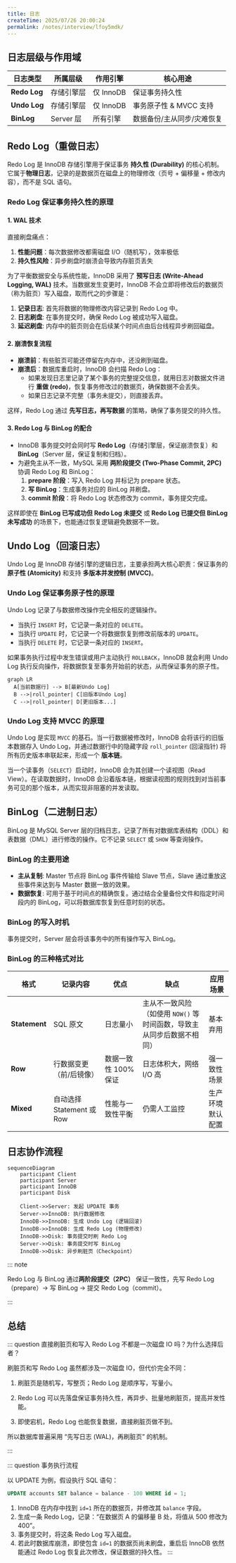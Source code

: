 ```yaml
---
title: 日志
createTime: 2025/07/26 20:00:24
permalink: /notes/interview/lfoy5mdk/
---
```


## 日志层级与作用域

| 日志类型   | 所属层级       | 作用引擎       | 核心用途                     |
|------------|----------------|----------------|------------------------------|
| **Redo Log** | 存储引擎层     | 仅 InnoDB      | 保证事务持久性               |
| **Undo Log** | 存储引擎层     | 仅 InnoDB      | 事务原子性 & MVCC 支持       |
| **BinLog**   | Server 层      | 所有引擎       | 数据备份/主从同步/灾难恢复 |

## Redo Log（重做日志）

Redo Log 是 InnoDB 存储引擎用于保证事务 **持久性 (Durability)** 的核心机制。它属于**物理日志**，记录的是数据页在磁盘上的物理修改（页号 + 偏移量 + 修改内容），而不是 SQL 语句。

### Redo Log 保证事务持久性的原理

#### 1. WAL 技术

直接刷盘痛点：

1. **性能问题**：每次数据修改都需磁盘 I/O（随机写），效率极低
2. **持久性风险**：异步刷盘时崩溃会导致内存脏页丢失

为了平衡数据安全与系统性能，InnoDB 采用了 **预写日志 (Write-Ahead Logging, WAL)** 技术。当数据发生变更时，InnoDB 不会立即将修改后的数据页（称为脏页）写入磁盘，取而代之的步骤是：

1. **记录日志**: 首先将数据的物理修改内容记录到 Redo Log 中。
2. **日志刷盘**: 在事务提交时，确保 Redo Log 被成功写入磁盘。
3. **延迟刷盘**: 内存中的脏页则会在后续某个时间点由后台线程异步刷回磁盘。

#### 2. 崩溃恢复流程

- **崩溃前**：有些脏页可能还停留在内存中，还没刷到磁盘。
- **崩溃后**：数据库重启时，InnoDB 会扫描 Redo Log：
    - 如果发现日志里记录了某个事务的完整提交信息，就用日志对数据文件进行 **重做 (redo)**，恢复事务修改过的数据页，确保数据不会丢失。
    - 如果日志记录不完整（事务未提交），则直接丢弃。

这样，Redo Log 通过 **先写日志，再写数据** 的策略，确保了事务提交的持久性。

#### 3. Redo Log 与 BinLog 的配合

- InnoDB 事务提交时会同时写 **Redo Log**（存储引擎层，保证崩溃恢复）和 **BinLog**（Server 层，保证复制和归档）。
- 为避免主从不一致，MySQL 采用 **两阶段提交 (Two-Phase Commit, 2PC)** 协调 Redo Log 和 BinLog：
    1. **prepare 阶段**：写入 Redo Log 并标记为 prepare 状态。
    2. **写 BinLog**：生成事务对应的 BinLog 并刷盘。
    3. **commit 阶段**：将 Redo Log 状态修改为 commit，事务提交完成。

这样即使在 **BinLog 已写成功但 Redo Log 未提交** 或 **Redo Log 已提交但 BinLog 未写成功** 的场景下，也能通过恢复逻辑避免数据不一致。

## Undo Log（回滚日志）

Undo Log 是 InnoDB 存储引擎的逻辑日志，主要承担两大核心职责：保证事务的 **原子性 (Atomicity)** 和支持 **多版本并发控制 (MVCC)**。

### Undo Log 保证事务原子性的原理

Undo Log 记录了与数据修改操作完全相反的逻辑操作。

- 当执行 `INSERT` 时，它记录一条对应的 `DELETE`。
- 当执行 `UPDATE` 时，它记录一个将数据恢复到修改前版本的 `UPDATE`。
- 当执行 `DELETE` 时，它记录一条对应的 `INSERT`。

如果事务执行过程中发生错误或用户主动执行 `ROLLBACK`，InnoDB 就会利用 Undo Log 执行反向操作，将数据恢复至事务开始前的状态，从而保证事务的原子性。

  ```mermaid
  graph LR
    A[当前数据行] --> B[最新Undo Log]
    B -->|roll_pointer| C[旧版本Undo Log]
    C -->|roll_pointer| D[更旧版本...]
  ```

### Undo Log 支持 MVCC 的原理

Undo Log 是实现 `MVCC` 的基石。当一行数据被修改时，InnoDB 会将该行的旧版本数据存入 Undo Log，并通过数据行中的隐藏字段 `roll_pointer` (回滚指针) 将所有历史版本串联起来，形成一个 **版本链**。

当一个读事务（`SELECT`）启动时，InnoDB 会为其创建一个读视图（Read View）。在读取数据时，InnoDB 会沿着版本链，根据读视图的规则找到对当前事务可见的那个版本，从而实现非阻塞的并发读取。

## BinLog（二进制日志）

BinLog 是 MySQL Server 层的归档日志，记录了所有对数据库表结构（DDL）和表数据（DML）进行修改的操作。它不记录 `SELECT` 或 `SHOW` 等查询操作。

### BinLog 的主要用途

- **主从复制**: Master 节点将 BinLog 事件传输给 Slave 节点，Slave 通过重放这些事件来达到与 Master 数据一致的效果。
- **数据恢复**: 可用于基于时间点的精确恢复。通过结合全量备份文件和指定时间段内的 BinLog，可以将数据库恢复到任意时刻的状态。

### BinLog 的写入时机

事务提交时，Server 层会将该事务中的所有操作写入 BinLog。

### BinLog 的三种格式对比

| 格式            | 记录内容                 | 优点            | 缺点                                      | 应用场景     |
| ------------- | -------------------- | ------------- | --------------------------------------- | -------- |
| **Statement** | SQL 原文               | 日志量小          | 主从不一致风险（如使用 `NOW()` 等时间函数，导致主从同步后数据不相同） | 基本弃用     |
| **Row**       | 行数据变更（前/后镜像）         | 数据一致性 100% 保证 | 日志体积大，网络 I/O 高                          | 强一致性场景   |
| **Mixed**     | 自动选择 Statement 或 Row | 性能与一致性平衡      | 仍需人工监控                                  | 生产环境默认配置 |

## 日志协作流程

```mermaid
sequenceDiagram
    participant Client
    participant Server
    participant InnoDB
    participant Disk

    Client->>Server: 发起 UPDATE 事务
    Server->>InnoDB: 执行数据修改
    InnoDB->>InnoDB: 生成 Undo Log (逻辑回滚)
    InnoDB->>InnoDB: 生成 Redo Log (物理修改)
    InnoDB->>Disk: 事务提交时刷 Redo Log
    Server->>Disk: 事务提交时写 BinLog
    InnoDB->>Disk: 异步刷脏页（Checkpoint）
```

::: note

Redo Log 与 BinLog 通过**两阶段提交（2PC）** 保证一致性，先写 Redo Log（prepare）→ 写 BinLog → 提交 Redo Log（commit）。

:::

## 总结

::: question 直接刷脏页和写入 Redo Log 不都是一次磁盘 IO 吗？为什么选择后者？

刷脏页和写 Redo Log 虽然都涉及一次磁盘 IO，但代价完全不同：

1. 刷脏页是随机写，写整页；Redo Log 是顺序写，写量小。
    
2. Redo Log 可以先落盘保证事务持久性，再异步、批量地刷脏页，提高并发性能。
    
3. 即使宕机，Redo Log 也能恢复数据，直接刷脏页做不到。

所以数据库普遍采用 “先写日志 (WAL)，再刷脏页” 的机制。

:::

::: question 事务执行流程

以 UPDATE 为例，假设执行 SQL 语句：

```sql
UPDATE accounts SET balance = balance - 100 WHERE id = 1;
```

1. InnoDB 在内存中找到 `id=1` 所在的数据页，并修改其 `balance` 字段。
2. 生成一条 Redo Log，记录：“在数据页 A 的偏移量 B 处，将值从 500 修改为 400”。
3. 事务提交时，将这条 Redo Log 写入磁盘。
4. 若此时数据库崩溃，即使包含 `id=1` 的数据页尚未刷盘，重启后 InnoDB 依然能通过 Redo Log 恢复此次修改，保证数据的持久性。
:::